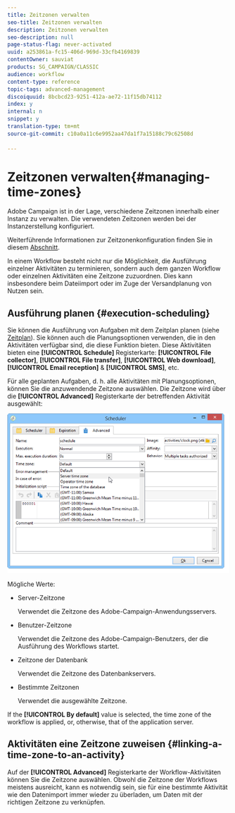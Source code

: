 ```yaml
---
title: Zeitzonen verwalten
seo-title: Zeitzonen verwalten
description: Zeitzonen verwalten
seo-description: null
page-status-flag: never-activated
uuid: a253861a-fc15-406d-969d-33cfb4169839
contentOwner: sauviat
products: SG_CAMPAIGN/CLASSIC
audience: workflow
content-type: reference
topic-tags: advanced-management
discoiquuid: 8bcbcd23-9251-412a-ae72-11f15db74112
index: y
internal: n
snippet: y
translation-type: tm+mt
source-git-commit: c10a0a11c6e9952aa47da1f7a15188c79c62508d

---
```



# Zeitzonen verwalten{#managing-time-zones}

Adobe Campaign ist in der Lage, verschiedene Zeitzonen innerhalb einer Instanz zu verwalten. Die verwendeten Zeitzonen werden bei der Instanzerstellung konfiguriert.

Weiterführende Informationen zur Zeitzonenkonfiguration finden Sie in diesem [Abschnitt](../../installation/using/time-zone-management.md).

In einem Workflow besteht nicht nur die Möglichkeit, die Ausführung einzelner Aktivitäten zu terminieren, sondern auch dem ganzen Workflow oder einzelnen Aktivitäten eine Zeitzone zuzuordnen. Dies kann insbesondere beim Dateiimport oder im Zuge der Versandplanung von Nutzen sein.

## Ausführung planen {#execution-scheduling}

Sie können die Ausführung von Aufgaben mit dem Zeitplan planen (siehe [Zeitplan](../../workflow/using/scheduler.md)). Sie können auch die Planungsoptionen verwenden, die in den Aktivitäten verfügbar sind, die diese Funktion bieten. Diese Aktivitäten bieten eine **[!UICONTROL Schedule]** Registerkarte: **[!UICONTROL File collector]**, **[!UICONTROL File transfer]**, **[!UICONTROL Web download]**, **[!UICONTROL Email reception]** &amp; **[!UICONTROL SMS]**, etc.

Für alle geplanten Aufgaben, d. h. alle Aktivitäten mit Planungsoptionen, können Sie die anzuwendende Zeitzone auswählen. Die Zeitzone wird über die **[!UICONTROL Advanced]** Registerkarte der betreffenden Aktivität ausgewählt:

![](assets/wf-timezone-in-a-box.png)

Mögliche Werte:

* Server-Zeitzone

   Verwendet die Zeitzone des Adobe-Campaign-Anwendungsservers.

* Benutzer-Zeitzone

   Verwendet die Zeitzone des Adobe-Campaign-Benutzers, der die Ausführung des Workflows startet.

* Zeitzone der Datenbank

   Verwendet die Zeitzone des Datenbankservers.

* Bestimmte Zeitzonen

   Verwendet die ausgewählte Zeitzone.

If the **[!UICONTROL By default]** value is selected, the time zone of the workflow is applied, or, otherwise, that of the application server.

## Aktivitäten eine Zeitzone zuweisen {#linking-a-time-zone-to-an-activity}

Auf der **[!UICONTROL Advanced]** Registerkarte der Workflow-Aktivitäten können Sie die Zeitzone auswählen. Obwohl die Zeitzone der Workflows meistens ausreicht, kann es notwendig sein, sie für eine bestimmte Aktivität wie den Datenimport immer wieder zu überladen, um Daten mit der richtigen Zeitzone zu verknüpfen.

